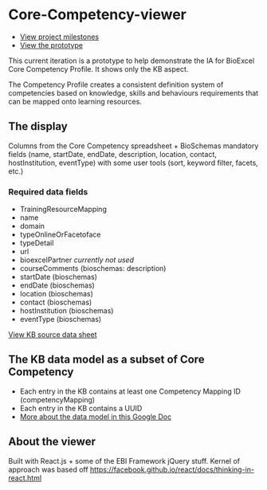 # Core-Competency-viewer
- [View project milestones](https://github.com/ebiwd/Core-Competency-viewer/milestones?direction=asc&sort=due_date&state=open)
- [View the prototype](https://ebiwd.github.io/Core-Competency-viewer/)

This current iteration is a prototype to help demonstrate the IA for BioExcel Core Competency Profile. It shows only the KB aspect.

The Competency Profile creates a consistent definition system of competencies based on knowledge, skills and behaviours requirements that can be mapped onto learning resources.

## The display
Columns from the Core Competency spreadsheet + BioSchemas mandatory fields (name, startDate, endDate, description, location, contact, hostInstitution, eventType) with some user tools (sort, keyword filter, facets, etc.)

### Required data fields
- TrainingResourceMapping
- name
- domain
- typeOnlineOrFacetoface
- typeDetail
- url
- bioexcelPartner _currently not used_
- courseComments (bioschemas: description)
- startDate (bioschemas)
- endDate (bioschemas)
- location (bioschemas)
- contact (bioschemas)
- hostInstitution (bioschemas)
- eventType (bioschemas)

[View KB source data sheet](https://docs.google.com/spreadsheets/d/1R75b-HpHg0omN4FpdRLVNJpN0efmw5eGeSV5xA8xSlY/edit#gid=756395543)

## The KB data model as a subset of Core Competency
  - Each entry in the KB contains at least one Competency Mapping ID (competencyMapping)
  - Each entry in the KB contains a UUID
  - [More about the data model in this Google Doc](https://calendar.google.com/calendar/render?pli=1#main_7)

## About the viewer
Built with React.js + some of the EBI Framework jQuery stuff. Kernel of approach was based off https://facebook.github.io/react/docs/thinking-in-react.html
